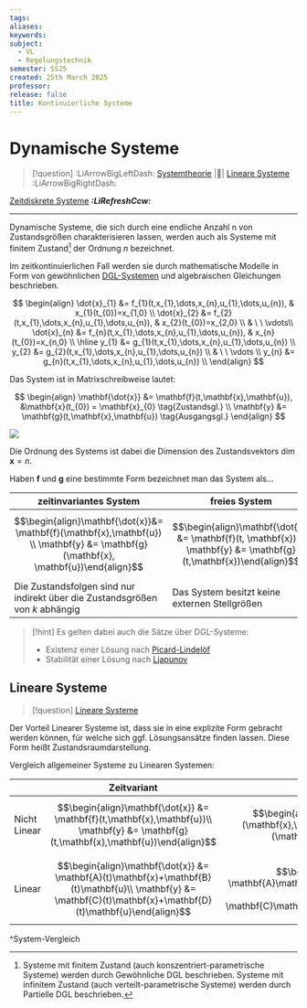 ```yaml
---
tags: 
aliases: 
keywords: 
subject:
  - VL
  - Regelungstechnik
semester: SS25
created: 25th March 2025
professor: 
release: false
title: Kontinuierliche Systeme
---
```


# Dynamische Systeme

> [!question] :LiArrowBigLeftDash: [Systemtheorie]({MOC}%20Systemtheorie.md) |📍| [Lineare Systeme](Lineare%20Systeme.md) :LiArrowBigRightDash:

[Zeitdiskrete Systeme](Zeitdiskrete%20Systeme.md) ***:LiRefreshCcw:***

---

Dynamische Systeme, die sich durch eine endliche Anzahl n von Zustandsgrößen charakterisieren lassen, werden auch als Systeme mit finitem Zustand[^1] der Ordnung $n$ bezeichnet.

Im zeitkontinuierlichen Fall werden sie durch mathematische Modelle in Form von gewöhnlichen [DGL-Systemen](../Mathematik/Analysis/DGL-System.md) und algebraischen Gleichungen beschrieben. 

$$
\begin{align}
\dot{x}_{1} &= f_{1}(t,x_{1},\dots,x_{n},u_{1},\dots,u_{n}), & x_{1}(t_{0})=x_{1,0} \\
\dot{x}_{2} &= f_{2}(t,x_{1},\dots,x_{n},u_{1},\dots,u_{n}), & x_{2}(t_{0})=x_{2,0} \\
& \ \ \vdots\\
\dot{x}_{n} &= f_{n}(t,x_{1},\dots,x_{n},u_{1},\dots,u_{n}), & x_{n}(t_{0})=x_{n,0} \\ \hline
y_{1} &= g_{1}(t,x_{1},\dots,x_{n},u_{1},\dots,u_{n}) \\
y_{2} &= g_{2}(t,x_{1},\dots,x_{n},u_{1},\dots,u_{n}) \\
& \ \ \vdots \\
y_{n} &= g_{n}(t,x_{1},\dots,x_{n},u_{1},\dots,u_{n}) \\
\end{align}
$$

Das System ist in Matrixschreibweise lautet:

$$
\begin{align}
\mathbf{\dot{x}} &= \mathbf{f}(t,\mathbf{x},\mathbf{u}), &\mathbf{x}(t_{0}) = \mathbf{x}_{0} \tag{Zustandsgl.} \\
\mathbf{y} &= \mathbf{g}(t,\mathbf{x},\mathbf{u}) \tag{Ausgangsgl.}
\end{align}
$$


![](Zustandsgrößen.md#^ZSGR)

Die Ordnung des Systems ist dabei die Dimension des Zustandsvektors $\dim \mathbf{x}=n$.

Haben $\mathbf{f}$ und $\mathbf{g}$ eine bestimmte Form bezeichnet man das System als...

| **zeitinvariantes** System                                                                                                           | **freies** System                                                                                                   | **autonomes** System                                                                                           |
| ------------------------------------------------------------------------------------------------------------------------------------ | ------------------------------------------------------------------------------------------------------------------- | -------------------------------------------------------------------------------------------------------------- |
| $$\begin{align}\mathbf{\dot{x}}&= \mathbf{f}(\mathbf{x},\mathbf{u}) \\ \mathbf{y} &= \mathbf{g}(\mathbf{x}, \mathbf{u})\end{align}$$ | $$\begin{align}\mathbf{\dot{x}} &= \mathbf{f}(t, \mathbf{x}) \\ \mathbf{y} &= \mathbf{g}(t,\mathbf{x})\end{align}$$ | $$\begin{align}\mathbf{\dot{x}} &= \mathbf{f}(\mathbf{x}) \\ \mathbf{y} &= \mathbf{g}(\mathbf{x})\end{align}$$ |
| Die Zustandsfolgen sind nur indirekt über die Zustandsgrößen von $k$ abhängig                                                        | Das System besitzt keine externen Stellgrößen                                                                       | das System ist frei und zeitinvariant                                                                          |

> [!hint] Es gelten dabei auch die Sätze über DGL-Systeme:
> - Existenz einer Lösung nach [Picard-Lindelöf](../Mathematik/Analysis/Picard-Lindelöf.md)
> - Stabilität einer Lösung nach [Ljapunov](../Mathematik/Analysis/Ljapunov.md)

## Lineare Systeme

> [!question] [Lineare Systeme](Lineare%20Systeme.md)

Der Vorteil Linearer Systeme ist, dass sie in eine explizite Form gebracht werden können, für welche sich ggf. Lösungsansätze finden lassen. Diese Form heißt Zustandsraumdarstellung.

Vergleich allgemeiner Systeme zu Linearen Systemen:

|              | Zeitvariant                                                                                                                                                     | Zeitinvariant                                                                                                                                       |
| ------------ | --------------------------------------------------------------------------------------------------------------------------------------------------------------- | --------------------------------------------------------------------------------------------------------------------------------------------------- |
| Nicht Linear | $$\begin{align}\mathbf{\dot{x}} &= \mathbf{f}(t,\mathbf{x},\mathbf{u})\\ \mathbf{y} &= \mathbf{g}(t,\mathbf{x},\mathbf{u})\end{align}$$                         | $$\begin{align}\mathbf{\dot{x}} &= \mathbf{f}(\mathbf{x},\mathbf{u})\\ \mathbf{y} &= \mathbf{g}(\mathbf{x},\mathbf{u})\end{align}$$                 |
| Linear       | $$\begin{align}\mathbf{\dot{x}} &= \mathbf{A}(t)\mathbf{x}+\mathbf{B}(t)\mathbf{u}\\ \mathbf{y} &= \mathbf{C}(t)\mathbf{x}+\mathbf{D}(t)\mathbf{u}\end{align}$$ | $$\begin{align}\mathbf{\dot{x}} &= \mathbf{A}\mathbf{x}+\mathbf{B}\mathbf{u}\\ \mathbf{y} &= \mathbf{C}\mathbf{x}+\mathbf{D}\mathbf{u}\end{align}$$ |

^System-Vergleich

[^1]: Systeme mit finitem Zustand (auch konszentriert-parametrische Systeme) werden durch Gewöhnliche DGL beschrieben.
    Systeme mit infinitem Zustand (auch verteilt-parametrische Systeme) werden durch Partielle DGL beschrieben.